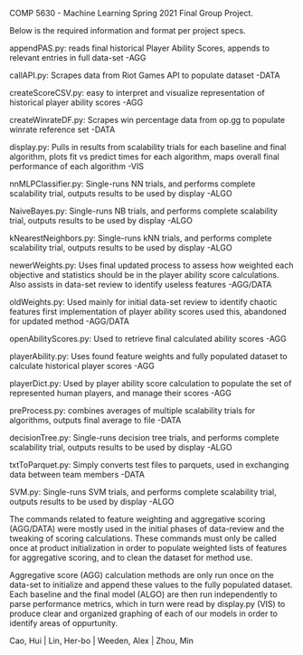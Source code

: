 COMP 5630 - Machine Learning Spring 2021 Final Group Project.

Below is the required information and format per project specs.

appendPAS.py: reads final historical Player Ability Scores, appends to relevant entries in full data-set -AGG

callAPI.py: Scrapes data from Riot Games API to populate dataset -DATA

createScoreCSV.py: easy to interpret and visualize representation of historical player ability scores -AGG

createWinrateDF.py: Scrapes win percentage data from op.gg to populate winrate reference set -DATA

display.py: Pulls in results from scalability trials for each baseline and final algorithm, plots fit vs predict times for each algorithm, maps overall final performance of each algorithm -VIS

nnMLPClassifier.py: Single-runs NN trials, and performs complete scalability trial, outputs results to be used by display -ALGO

NaiveBayes.py: Single-runs NB trials, and performs complete scalability trial, outputs results to be used by display -ALGO

kNearestNeighbors.py: Single-runs kNN trials, and performs complete scalability trial, outputs results to be used by display -ALGO

newerWeights.py: Uses final updated process to assess how weighted each objective and statistics should be in 
    the player ability score calculations. Also assists in data-set review to identify useless features -AGG/DATA

oldWeights.py: Used mainly for initial data-set review to identify chaotic features first implementation of player ability scores used this, abandoned for updated method -AGG/DATA

openAbilityScores.py: Used to retrieve final calculated ability scores -AGG

playerAbility.py: Uses found feature weights and fully populated dataset to calculate historical player scores -AGG

playerDict.py: Used by player ability score calculation to populate the set of represented human players, and manage their scores -AGG

preProcess.py: combines averages of multiple scalability trials for algorithms, outputs final average to file -DATA

decisionTree.py: Single-runs decision tree trials, and performs complete scalability trial, outputs results to be used by display -ALGO

txtToParquet.py: Simply converts test files to parquets, used in exchanging data between team members -DATA

SVM.py: Single-runs SVM trials, and performs complete scalability trial, outputs results to be used by display -ALGO
    
The commands related to feature weighting and aggregative scoring (AGG/DATA) were mostly used in the initial phases of data-review and the tweaking of scoring calculations. These commands must only be called once at product initialization in order to populate weighted lists of features for aggregative scoring, and to clean the dataset for method use.

Aggregative score (AGG) calculation methods are only run once on the data-set to initialize and append these values to the fully populated dataset. Each baseline and the final model (ALGO) are then run independently to parse performance metrics, which in turn were read by display.py (VIS) to produce clear and organized graphing of each of our models in order to identify areas of oppurtunity.


Cao, Hui | Lin, Her-bo | Weeden, Alex | Zhou, Min

